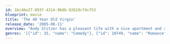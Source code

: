 ```yaml
---
id: 16c46e27-893f-4314-96db-9262dcf4cf53
blueprint: movie
title: 'The 40 Year Old Virgin'
release_date: '2005-08-11'
overview: "Andy Stitzer has a pleasant life with a nice apartment and a job stamping invoices at an electronics store. But at age 40, there's one thing Andy hasn't done, and it's really bothering his sex-obsessed male co-workers: Andy is still a virgin. Determined to help Andy get laid, the guys make it their mission to de-virginize him. But it all seems hopeless until Andy meets small business owner Trish, a single mom."
genres: '[{"id": 35, "name": "Comedy"}, {"id": 10749, "name": "Romance"}]'
---
```

